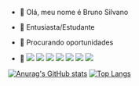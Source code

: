 - 👋 Olá, meu nome é Bruno Silvano
- 🌱 Entusiasta/Estudante
- 🤝 Procurando oportunidades

- 🚀 
<img src="https://img.shields.io/badge/JavaScript-323330?style=for-the-badge&logo=javascript&logoColor=F7DF1E"> <img src="https://img.shields.io/badge/Yarn-2C8EBB?style=for-the-badge&logo=yarn&logoColor=white"> <img src="https://img.shields.io/badge/next.js-000000?style=for-the-badge&logo=next.js&logoColor=white"> <img src="https://img.shields.io/badge/React-20232A?style=for-the-badge&logo=react&logoColor=61DAFB"> <img src="https://img.shields.io/badge/Bootstrap-563D7C?style=for-the-badge&logo=bootstrap&logoColor=white"> <img src="https://img.shields.io/badge/Visual_Studio_Code-0078D4?style=for-the-badge&logo=visual%20studio%20code&logoColor=white"> <img src="https://img.shields.io/badge/Git-F05032?style=for-the-badge&logo=git&logoColor=white">

[![Anurag's GitHub stats](https://github-readme-stats.vercel.app/api?username=gcsbruno)](https://github.com/anuraghazra/github-readme-stats)
[![Top Langs](https://github-readme-stats.vercel.app/api/top-langs/?username=gcsbruno&layout=compact)](https://github.com/anuraghazra/github-readme-stats)
